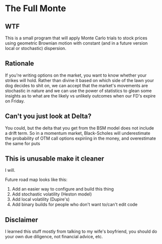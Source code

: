 # The Full Monte

## WTF

This is a small program that will apply Monte Carlo trials to stock prices using geometric Brownian motion with constant (and in a future version local or stochastic) dispersion.

## Rationale

If you're writing options on the market, you want to know whether your strikes will hold.  Rather than divine it based on which side of the lawn your dog decides to shit on, we can accept that the market's movements are stochastic in nature and we can use the power of statistics to glean some insights as to what are the likely vs unlikely outcomes when our FD's expire on Friday.

## Can't you just look at Delta?

You could, but the delta that you get from the BSM model does not include a drift term.  So in a momentum market, Black-Scholes will underestimate the probability of OTM call options expiriing in the money, and overestimate the same for puts

## This is unusable make it cleaner

I will.

Future road map looks like this:

1. Add an easier way to configure and build this thing
2. Add stochastic volatility (Heston model)
3. Add local volatility (Dupire's)
4. Add binary builds for people who don't want to/can't edit code

## Disclaimer

I learned this stuff mostly from talking to my wife's boyfriend, you should do your own due diligence, not financial advice, etc.
